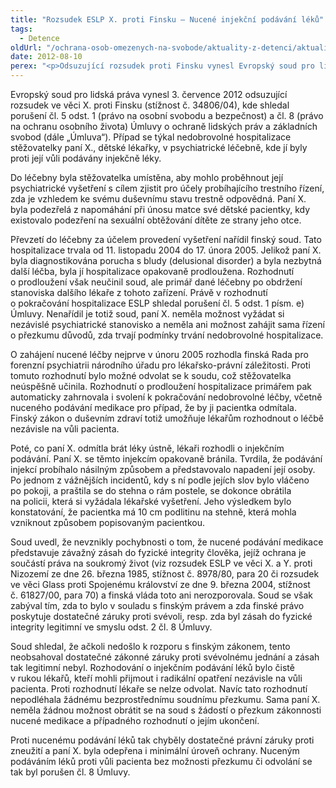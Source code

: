 ```yaml
---
title: "Rozsudek ESLP X. proti Finsku – Nucené injekční podávání léků"
tags:
  - Detence
oldUrl: "/ochrana-osob-omezenych-na-svobode/aktuality-z-detenci/aktuality-z-detenci-2012/rozsudek-eslp-x-proti-finsku-nucene-injekcni-podavani-leku/"
date: 2012-08-10
perex: "<p>Odsuzující rozsudek proti Finsku vynesl Evropský soud pro lidská práva v případu dětské lékařky, která byla v rámci trestního řízení nedobrovolně hospitalizována v psychiatrické léčebně a proti její vůli jí byly injekčně podávány léky.</p>"
---
```


<!-- imported from the old website -->

<p>Evropský soud pro lidská práva vynesl 3. července 2012 odsuzující rozsudek ve věci X. proti Finsku (stížnost č. 34806/04), kde shledal porušení čl. 5 odst. 1 (právo na osobní svobodu a bezpečnost) a čl. 8 (právo na ochranu osobního života) Úmluvy o ochraně lidských práv a základních svobod (dále „Úmluva“). Případ se týkal nedobrovolné hospitalizace stěžovatelky paní X., dětské lékařky, v psychiatrické léčebně, kde jí byly proti její vůli podávány injekčně léky. </p><p>Do léčebny byla stěžovatelka umístěna, aby mohlo proběhnout její psychiatrické vyšetření s cílem zjistit pro účely probíhajícího trestního řízení, zda je vzhledem ke svému duševnímu stavu trestně odpovědná. Paní X. byla podezřelá z napomáhání při únosu matce své dětské pacientky, kdy existovalo podezření na sexuální obtěžování dítěte ze strany jeho otce. </p><p>Převzetí do léčebny za účelem provedení vyšetření nařídil finský soud. Tato hospitalizace trvala od 11. listopadu 2004 do 17. února 2005. Jelikož paní X. byla diagnostikována porucha s bludy (delusional disorder) a byla nezbytná další léčba, byla jí hospitalizace opakovaně prodloužena. Rozhodnutí o prodloužení však neučinil soud, ale primář dané léčebny po obdržení stanoviska dalšího lékaře z tohoto zařízení. Právě v rozhodnutí o pokračování hospitalizace ESLP shledal porušení čl. 5 odst. 1 písm. e) Úmluvy. Nenařídil je totiž soud, paní X. neměla možnost vyžádat si nezávislé psychiatrické stanovisko a neměla ani možnost zahájit sama řízení o přezkumu důvodů, zda trvají podmínky trvání nedobrovolné hospitalizace. </p><p>O zahájení nucené léčby nejprve v únoru 2005 rozhodla finská Rada pro forenzní psychiatrii národního úřadu pro lékařsko-právní záležitosti. Proti tomuto rozhodnutí bylo možné odvolat se k soudu, což stěžovatelka neúspěšně učinila. Rozhodnutí o prodloužení hospitalizace primářem pak automaticky zahrnovala i svolení k pokračování nedobrovolné léčby, včetně nuceného podávání medikace pro případ, že by ji pacientka odmítala. Finský zákon o duševním zdraví totiž umožňuje lékařům rozhodnout o léčbě nezávisle na vůli pacienta.</p><p>Poté, co paní X. odmítla brát léky ústně, lékaři rozhodli o injekčním podávání. Paní X. se těmto injekcím opakovaně bránila. Tvrdila, že podávání injekcí probíhalo násilným způsobem a představovalo napadení její osoby. Po jednom z vážnějších incidentů, kdy s ní podle jejích slov bylo vláčeno po pokoji, a praštila se do stehna o rám postele, se dokonce obrátila na policii, která si vyžádala lékařské vyšetření. Jeho výsledkem bylo konstatování, že pacientka má 10 cm podlitinu na stehně, která mohla vzniknout způsobem popisovaným pacientkou. </p><p>Soud uvedl, že nevznikly pochybnosti o tom, že nucené podávání medikace představuje závažný zásah do fyzické integrity člověka, jejíž ochrana je součástí práva na soukromý život (viz rozsudek ESLP ve věci X. a Y. proti Nizozemí ze dne 26. března 1985, stížnost č. 8978/80, para 20 či rozsudek ve věci Glass proti Spojenému království ze dne 9. března 2004, stížnost č. 61827/00, para 70) a finská vláda toto ani nerozporovala. Soud se však zabýval tím, zda to bylo v souladu s finským právem a zda finské právo poskytuje dostatečné záruky proti svévoli, resp. zda byl zásah do fyzické integrity legitimní ve smyslu odst. 2 čl. 8 Úmluvy. </p><p>Soud shledal, že ačkoli nedošlo k rozporu s finským zákonem, tento neobsahoval dostatečné zákonné záruky proti svévolnému jednání a zásah tak legitimní nebyl. Rozhodování o injekčním podávání léků bylo čistě v rukou lékařů, kteří mohli přijmout i radikální opatření nezávisle na vůli pacienta. Proti rozhodnutí lékaře se nelze odvolat. Navíc tato rozhodnutí nepodléhala žádnému bezprostřednímu soudnímu přezkumu. Sama paní X. neměla žádnou možnost obrátit se na soud s žádostí o přezkum zákonnosti nucené medikace a případného rozhodnutí o jejím ukončení. </p><p>Proti nucenému podávání léků tak chyběly dostatečné právní záruky proti zneužití a paní X. byla odepřena i minimální úroveň ochrany. Nuceným podáváním léků proti vůli pacienta bez možnosti přezkumu či odvolání se tak byl porušen čl. 8 Úmluvy. </p><p></p>
